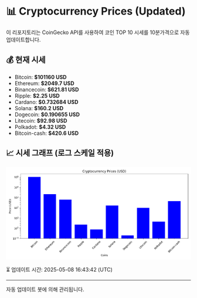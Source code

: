 
# 📊 Cryptocurrency Prices (Updated)

이 리포지토리는 CoinGecko API를 사용하여 코인 TOP 10 시세를 10분가격으로 자동 업데이트합니다.

## 💰 현재 시세
- Bitcoin: **$101160 USD**
- Ethereum: **$2049.7 USD**
- Binancecoin: **$621.81 USD**
- Ripple: **$2.25 USD**
- Cardano: **$0.732684 USD**
- Solana: **$160.2 USD**
- Dogecoin: **$0.190655 USD**
- Litecoin: **$92.98 USD**
- Polkadot: **$4.32 USD**
- Bitcoin-cash: **$420.6 USD**

## 📈 시세 그래프 (로그 스케일 적용)
![Crypto Prices](crypto_prices.png)

⏳ 업데이트 시간: 2025-05-08 16:43:42 (UTC)

---
자동 업데이트 봇에 의해 관리됩니다.
